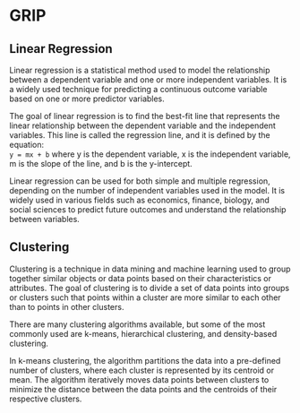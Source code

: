 # GRIP

## Linear Regression 
<p>
Linear regression is a statistical method used to model the relationship between a dependent variable and one or more independent variables. It is a widely used technique for predicting a continuous outcome variable based on one or more predictor variables.

The goal of linear regression is to find the best-fit line that represents the linear relationship between the dependent variable and the independent variables. This line is called the regression line, and it is defined by the equation:  
`y = mx + b` where y is the dependent variable, x is the independent variable, m is the slope of the line, and b is the y-intercept.

Linear regression can be used for both simple and multiple regression, depending on the number of independent variables used in the model. It is widely used in various fields such as economics, finance, biology, and social sciences to predict future outcomes and understand the relationship between variables.
</p>

## Clustering
<p>
Clustering is a technique in data mining and machine learning used to group together similar objects or data points based on their characteristics or attributes. The goal of clustering is to divide a set of data points into groups or clusters such that points within a cluster are more similar to each other than to points in other clusters.

There are many clustering algorithms available, but some of the most commonly used are k-means, hierarchical clustering, and density-based clustering.

In k-means clustering, the algorithm partitions the data into a pre-defined number of clusters, where each cluster is represented by its centroid or mean. The algorithm iteratively moves data points between clusters to minimize the distance between the data points and the centroids of their respective clusters.
</p>
